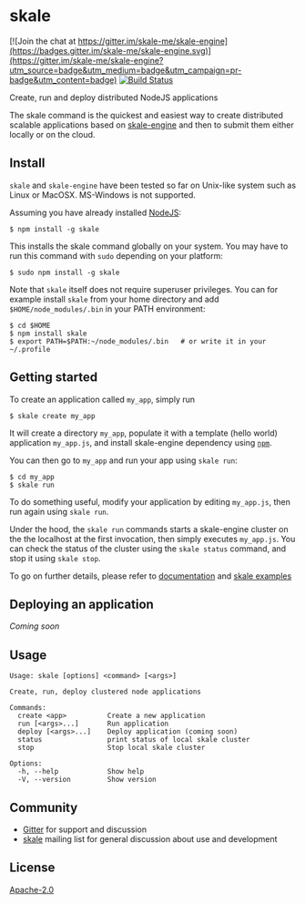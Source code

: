 # skale

[![Join the chat at https://gitter.im/skale-me/skale-engine](https://badges.gitter.im/skale-me/skale-engine.svg)](https://gitter.im/skale-me/skale-engine?utm_source=badge&utm_medium=badge&utm_campaign=pr-badge&utm_content=badge)
[![Build Status](https://travis-ci.org/skale-me/skale-cli.svg?branch=master)](https://travis-ci.org/skale-me/skale-cli)

Create, run and deploy distributed NodeJS applications

The skale command is the quickest and easiest way to create distributed
scalable applications based on
[skale-engine](https://www.npmjs.com/package/skale-engine) and then
to submit them either locally or on the cloud.

## Install

`skale` and `skale-engine` have been tested so far on Unix-like
system such as Linux or MacOSX. MS-Windows is not supported.

Assuming you have already installed [NodeJS](https://nodejs.org):

	$ npm install -g skale

This installs the skale command globally on your system. You may have to run
this command with `sudo` depending on your platform:

	$ sudo npm install -g skale

Note that `skale` itself does not require superuser privileges.
You can for example install `skale` from your home directory and
add `$HOME/node_modules/.bin` in your PATH environment:

	$ cd $HOME
	$ npm install skale
	$ export PATH=$PATH:~/node_modules/.bin   # or write it in your ~/.profile

## Getting started

To create an application called `my_app`, simply run

	$ skale create my_app

It will create a directory `my_app`, populate it with a template
(hello world) application `my_app.js`, and install skale-engine
dependency using [`npm`](https://npmjs.com).

You can then go to `my_app` and run your app using `skale run`:

	$ cd my_app
	$ skale run

To do something useful, modify your application by editing `my_app.js`,
then run again using `skale run`.

Under the hood, the `skale run` commands starts a skale-engine cluster on the
the localhost at the first invocation, then simply executes `my_app.js`. You
can check the status of the cluster using the `skale status` command, and stop
it using `skale stop`.

To go on further details, please refer to [documentation](https://skale-me.github.io/skale-engine/)
and [skale examples](https://github.com/skale-me/skale-examples)
 
## Deploying an application

*Coming soon*

## Usage
```
Usage: skale [options] <command> [<args>]

Create, run, deploy clustered node applications

Commands:
  create <app>          Create a new application
  run [<args>...]       Run application
  deploy [<args>...]    Deploy application (coming soon)
  status                print status of local skale cluster
  stop                  Stop local skale cluster

Options:
  -h, --help            Show help
  -V, --version         Show version
```

## Community

* [Gitter](https://gitter.im/skale-me/skale-engine) for support and
  discussion
* [skale](https://groups.google.com/forum/#!forum/skale)
  mailing list for general discussion about use and development

## License

[Apache-2.0](LICENSE)

